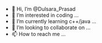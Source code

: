 - 👋 Hi, I’m @Dulsara_Prasad
- 👀 I’m interested in coding ...
- 🌱 I’m currently learning c++/java ...
- 💞️ I’m looking to collaborate on ...
- 📫 How to reach me ...

<!---
Dulsara424/Dulsara424 is a ✨ special ✨ repository because its `README.md` (this file) appears on your GitHub profile.
You can click the Preview link to take a look at your changes.
--->
